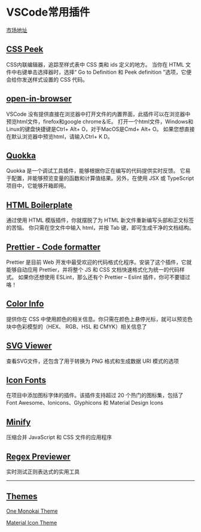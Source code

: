 # VSCode常用插件

[市场地址](https://marketplace.visualstudio.com/search?target=VSCode&category=All%20categories&sortBy=Downloads)

## [CSS Peek](https://marketplace.visualstudio.com/items?itemName=pranaygp.vscode-css-peek)

CSS内联编辑器，追踪至样式表中 CSS 类和 ids 定义的地方。
当你在 HTML 文件中右键单击选择器时，选择“ Go to Definition 和 Peek definition ”选项，它便会给你发送样式设置的 CSS 代码。

## [open-in-browser](https://marketplace.visualstudio.com/items?itemName=coderfee.open-html-in-browser)

VSCode 没有提供直接在浏览器中打开文件的内置界面，此插件可以在浏览器中预览html文件，firefox和google chrome＆IE。
打开一个html文件，Windows和Linux的键盘快捷键是Ctrl+ Alt+ O，对于MacOS是Cmd+ Alt+ O。
如果您想直接在默认浏览器中预览html，请输入Ctrl+ K D。

## [Quokka](https://quokkajs.com/)

Quokka 是一个调试工具插件，能够根据你正在编写的代码提供实时反馈。
它易于配置，并能够预览变量的函数和计算值结果。另外，在使用 JSX 或 TypeScript 项目中，它能够开箱即用。

## [HTML Boilerplate](https://marketplace.visualstudio.com/items?itemName=sidthesloth.html5-boilerplate)

通过使用 HTML 模版插件，你就摆脱了为 HTML 新文件重新编写头部和正文标签的苦恼。
你只需在空文件中输入 html，并按 Tab 键，即可生成干净的文档结构。

## [Prettier - Code formatter](https://marketplace.visualstudio.com/items?itemName=esbenp.prettier-vscode)

Prettier 是目前 Web 开发中最受欢迎的代码格式化程序。安装了这个插件，它就能够自动应用 Prettier，并将整个 JS 和 CSS 文档快速格式化为统一的代码样式。
如果你还想使用 ESLint，那么还有个 Prettier – Eslint 插件，你可不要错过咯！

## [Color Info](https://marketplace.visualstudio.com/items?itemName=bierner.color-info)
提供你在 CSS 中使用颜色的相关信息。你只需在颜色上悬停光标，就可以预览色块中色彩模型的（HEX、 RGB、HSL 和 CMYK）相关信息了

## [SVG Viewer](https://marketplace.visualstudio.com/items?itemName=cssho.vscode-svgviewer)
查看SVG文件，还包含了用于转换为 PNG 格式和生成数据 URI 模式的选项

## [Icon Fonts](https://marketplace.visualstudio.com/items?itemName=idleberg.icon-fonts)
在项目中添加图标字体的插件。该插件支持超过 20 个热门的图标集，包括了 Font Awesome、Ionicons、Glyphicons 和 Material Design Icons

## [Minify](https://marketplace.visualstudio.com/items?itemName=HookyQR.minify)
压缩合并 JavaScript 和 CSS 文件的应用程序

## [Regex Previewer](https://marketplace.visualstudio.com/items?itemName=chrmarti.regex)
实时测试正则表达式的实用工具

---

## [Themes](https://marketplace.visualstudio.com/search?target=VSCode&category=Themes&sortBy=Downloads)

[One Monokai Theme](https://marketplace.visualstudio.com/items?itemName=azemoh.one-monokai)

[Material Icon Theme](https://marketplace.visualstudio.com/items?itemName=PKief.material-icon-theme)




